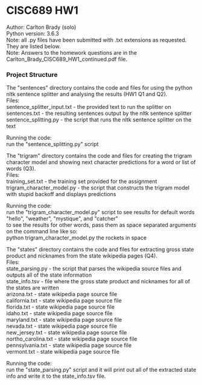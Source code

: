 # CISC689 HW1
Author: Carlton Brady (solo)  
Python version: 3.6.3  
Note: all .py files have been submitted with .txt extensions as requested. They are listed below.  
Note: Answers to the homework questions are in the Carlton_Brady_CISC689_HW1_continued.pdf file.  

### Project Structure
The "sentences" directory contains the code and files for using the python nltk sentence splitter
and analysing the results (HW1 Q1 and Q2).  
Files:  
sentence_splitter_input.txt - the provided text to run the splitter on  
sentences.txt - the resulting sentences output by the nltk sentence splitter  
sentence_splitting.py - the script that runs the nltk sentence splitter on the text  

Running the code:  
run the "sentence_splitting.py" script  

The "trigram" directory contains the code and files for creating the trigram character model and
showing next character predictions for a word or list of words (Q3).  
Files:  
training_set.txt - the training set provided for the assignment  
trigram_character_model.py - the script that constructs the trigram model with stupid backoff and displays predictions  

Running the code:  
run the "trigram_character_model.py" script to see results for default words "hello", "weather", "mystique", and "catcher"  
to see the results for other words, pass them as space separated arguments on the command line like so:  
python trigram_character_model.py the rockets in space  

The "states" directory contains the code and files for extracting gross state product and nicknames from the
state wikipedia pages (Q4).  
Files:  
state_parsing.py - the script that parses the wikipedia source files and outputs all of the state information  
state_info.tsv - file where the gross state product and nicknames for all of the states are written  
arizona.txt - state wikipedia page source file  
california.txt - state wikipedia page source file  
florida.txt - state wikipedia page source file  
idaho.txt - state wikipedia page source file  
maryland.txt - state wikipedia page source file  
nevada.txt - state wikipedia page source file  
new_jersey.txt - state wikipedia page source file  
northo_carolina.txt - state wikipedia page source file  
pennsylvania.txt - state wikipedia page source file  
vermont.txt - state wikipedia page source file  

Running the code:  
run the "state_parsing.py" script and it will print out all of the extracted state info 
and write it to the state_info.tsv file.  